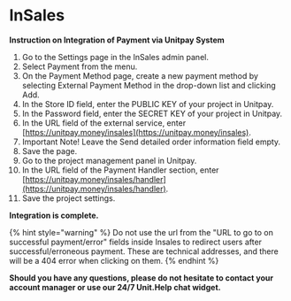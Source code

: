 # InSales

**Instruction on Integration of Payment via Unitpay System**

1. Go to the Settings page in the InSales admin panel.
2. Select Payment from the menu.
3. On the Payment Method page, create a new payment method by selecting External Payment Method in the drop-down list and clicking Add.
4. In the Store ID field, enter the PUBLIC KEY of your project in Unitpay.
5. In the Password field, enter the SECRET KEY of your project in Unitpay.
6. In the URL field of the external service, enter [https://unitpay.money/insales](https://unitpay.money/insales).
7. Important Note! Leave the Send detailed order information field empty.
8. Save the page.
9. Go to the project management panel in Unitpay.
10. In the URL field of the Payment Handler section, enter [https://unitpay.money/insales/handler](https://unitpay.money/insales/handler).
11. Save the project settings.

**Integration is complete.**

{% hint style="warning" %}
Do not use the url from the "URL to go to on successful payment/error" fields inside Insales to redirect users after successful/erroneous payment. These are technical addresses, and there will be a 404 error when clicking on them.
{% endhint %}

**Should you have any questions, please do not hesitate to contact your account manager or use our 24/7 Unit.Help chat widget.**

